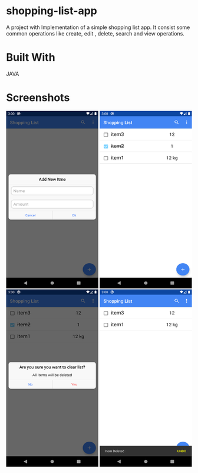 # shopping-list-app
A project with Implementation of a simple shopping list app. It consist some common operations like create, edit , delete, search and view operations.

# Built With
JAVA

# Screenshots 
<p align="center">
<img src="https://raw.githubusercontent.com/GeorgeT01/shopping-list-app/master/screenshots/Screenshot_1581508804.png" width="250" height="480" />
<img src="https://raw.githubusercontent.com/GeorgeT01/shopping-list-app/master/screenshots/Screenshot_1581508830.png" width="250" height="480" />
  <img src="https://raw.githubusercontent.com/GeorgeT01/shopping-list-app/master/screenshots/Screenshot_1581508837.png" width="250" height="480" />
    <img src="https://raw.githubusercontent.com/GeorgeT01/shopping-list-app/master/screenshots/Screenshot_1581508847.png" width="250" height="480" />
  </p>
